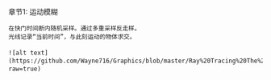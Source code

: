 
章节1: 运动模糊

    在快门时间断内随机采样。通过多重采样反走样。
    光线记录“当前时间”，与此刻运动的物体求交。

    ![alt text](https://github.com/Wayne716/Graphics/blob/master/Ray%20Tracing%20The%20Next%20Week/images/blur.png?raw=true)
